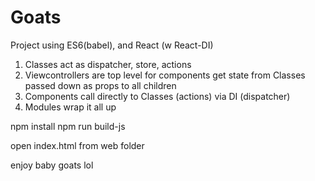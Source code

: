 # Goats
Project using ES6(babel), and React (w React-DI)

1) Classes act as dispatcher, store, actions
2) Viewcontrollers are top level for components get state from Classes
   passed down as props to all children
3) Components call directly to Classes (actions) via DI (dispatcher)
4) Modules wrap it all up

npm install
npm run build-js

open index.html from web folder

enjoy baby goats lol
